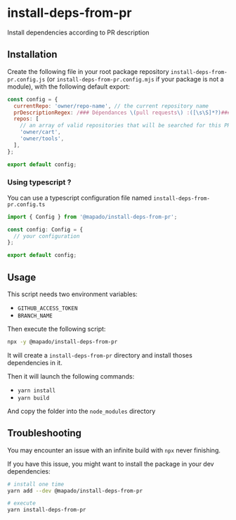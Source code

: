 # install-deps-from-pr

Install dependencies according to PR description

## Installation

Create the following file in your root package repository `install-deps-from-pr.config.js` (or `install-deps-from-pr.config.mjs` if your package is not a module), with the following default export:

```js
const config = {
  currentRepo: 'owner/repo-name', // the current repository name
  prDescriptionRegex: /### Dépendances \(pull requests\) :([\s\S]*?)###/, // A regex that matches a block in your github description
  repos: [
    // an array of valid repositories that will be searched for this PR
    'owner/cart',
    'owner/tools',
  ],
};

export default config;
```

### Using typescript ?

You can use a typescript configuration file named `install-deps-from-pr.config.ts`

```ts
import { Config } from '@mapado/install-deps-from-pr';

const config: Config = {
  // your configuration
};

export default config;
```

## Usage

This script needs two environment variables:

- `GITHUB_ACCESS_TOKEN`
- `BRANCH_NAME`

Then execute the following script:

```sh
npx -y @mapado/install-deps-from-pr
```

It will create a `install-deps-from-pr` directory and install thoses dependencies in it.

Then it will launch the following commands:

- `yarn install`
- `yarn build`

And copy the folder into the `node_modules` directory

## Troubleshooting

You may encounter an issue with an infinite build with `npx` never finishing.

If you have this issue, you might want to install the package in your dev dependencies:

```sh
# install one time
yarn add --dev @mapado/install-deps-from-pr

# execute
yarn install-deps-from-pr
```
